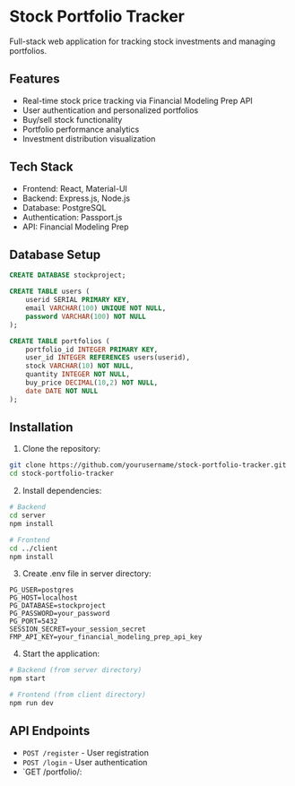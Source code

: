 # Stock Portfolio Tracker

Full-stack web application for tracking stock investments and managing portfolios.

## Features

- Real-time stock price tracking via Financial Modeling Prep API
- User authentication and personalized portfolios
- Buy/sell stock functionality
- Portfolio performance analytics
- Investment distribution visualization

## Tech Stack

- Frontend: React, Material-UI
- Backend: Express.js, Node.js
- Database: PostgreSQL
- Authentication: Passport.js
- API: Financial Modeling Prep

## Database Setup

```sql
CREATE DATABASE stockproject;

CREATE TABLE users (
    userid SERIAL PRIMARY KEY,
    email VARCHAR(100) UNIQUE NOT NULL,
    password VARCHAR(100) NOT NULL
);

CREATE TABLE portfolios (
    portfolio_id INTEGER PRIMARY KEY,
    user_id INTEGER REFERENCES users(userid),
    stock VARCHAR(10) NOT NULL,
    quantity INTEGER NOT NULL,
    buy_price DECIMAL(10,2) NOT NULL,
    date DATE NOT NULL
);
```

## Installation

1. Clone the repository:
```bash
git clone https://github.com/yourusername/stock-portfolio-tracker.git
cd stock-portfolio-tracker
```

2. Install dependencies:
```bash
# Backend
cd server
npm install

# Frontend
cd ../client
npm install
```

3. Create .env file in server directory:
```
PG_USER=postgres
PG_HOST=localhost
PG_DATABASE=stockproject
PG_PASSWORD=your_password
PG_PORT=5432
SESSION_SECRET=your_session_secret
FMP_API_KEY=your_financial_modeling_prep_api_key
```

4. Start the application:
```bash
# Backend (from server directory)
npm start

# Frontend (from client directory)
npm run dev
```

## API Endpoints

- `POST /register` - User registration
- `POST /login` - User authentication
- `GET /portfolio/:
